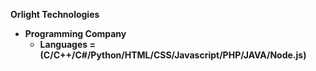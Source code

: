 <b>Orlight Technologies<b>
  
- Programming Company
  - Languages = (C/C++/C#/Python/HTML/CSS/Javascript/PHP/JAVA/Node.js)


<!---
OrlightTechnologies/OrlightTechnologies is a ✨ special ✨ repository because its `README.md` (this file) appears on your GitHub profile.
You can click the Preview link to take a look at your changes.
--->
